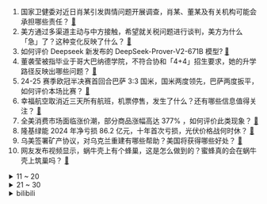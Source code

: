 1. 国家卫健委对近日肖某引发舆情问题开展调查，肖某、董某及有关机构可能会承担哪些责任？ [:link:](https://www.zhihu.com/question/1901192719428182699)
2. 美方通过多渠道主动与中方接触，希望就关税问题进行谈判，美方为什么「急」了？这种变化反映了什么？ [:link:](https://www.zhihu.com/question/1901080867876615340)
3. 如何评价 Deepseek 新发布的 DeepSeek-Prover-V2-671B 模型? [:link:](https://www.zhihu.com/question/1900955534003254030)
4. 董袭莹被指毕业于哥大巴纳德学院，不符合协和「4+4」招生要求，她的升学路径反映出哪些问题？ [:link:](https://www.zhihu.com/question/1900905146491299642)
5. 24-25 赛季欧冠半决赛首回合巴萨 3:3 国米，国米两度领先，巴萨两度扳平，如何评价本场比赛？ [:link:](https://www.zhihu.com/question/1901142071236104790)
6. 幸福航空取消近三天所有航班，机票停售，发生了什么？还有哪些信息值得关注？ [:link:](https://www.zhihu.com/question/1900131955191837875)
7. 全美消费市场面临涨价潮，部分商品涨幅高达 377% ，如何评价此类现象？ [:link:](https://www.zhihu.com/question/1900505698959356702)
8. 隆基绿能 2024 年净亏损 86.2 亿元，十年首次亏损，光伏价格战何时休？ [:link:](https://www.zhihu.com/question/1900855355782689039)
9. 乌美签署矿产协议，对乌克兰重建有哪些帮助？美国将获得哪些好处？ [:link:](https://www.zhihu.com/question/1901179371651293943)
10. 网友发布视频显示，蜗牛壳上有个蜂巢，这是怎么做到的？蜜蜂真的会在蜗牛壳上筑巢吗？ [:link:](https://www.zhihu.com/question/1899937912822396068)
<details>
<summary>11 ~ 20</summary>

11. 南京鼓楼医院院长被人长期尾随后砍伤，已脱离危险，具体情况如何？ [:link:](https://www.zhihu.com/question/1901010894688837686)
12. 民营经济促进法出台，今年 5 月 20 日起施行，对提振民营企业信心、稳定民间投资预期有哪些重要意义？ [:link:](https://www.zhihu.com/question/1900841132847530098)
13. 树皮和观音土不提供能量，人们当初怎么靠这些东西过饥荒的？ [:link:](https://www.zhihu.com/question/1899425269565075848)
14. 公司减员增效，部门却接收了大股东的亲戚，老板明令不能优化他，作为部门负责人应该怎么办？ [:link:](https://www.zhihu.com/question/1893327403553624264)
15. 大家的五一假期是怎么样安排的？ [:link:](https://www.zhihu.com/question/1899013888256771541)
16. 如何评价刘伟强执导，马丽主演的电影《水饺皇后》？ [:link:](https://www.zhihu.com/question/1899923012540654565)
17. 山西太原一小区发生爆炸，造成 1 人死亡 21 人受伤 2 人失联，目前情况如何？爆炸原因可能是什么？ [:link:](https://www.zhihu.com/question/1900920733963613260)
18. 被公司安排给全组点奶茶，结账时才发现超预算了，怎么巧妙让同事们分摊？ [:link:](https://www.zhihu.com/question/15558462356)
19. 在人类社会中为什么强调保护弱者? [:link:](https://www.zhihu.com/question/26774858)
20. 中日友好医院医生肖飞被曝将已麻醉患者晾手术台 40 分钟，是否属于医疗违规？医疗上该行为后果有多严重？ [:link:](https://www.zhihu.com/question/1900658667176555321)
</details>
<details>
<summary>21 ~ 30</summary>

21. 如何评价屠呦呦当选美国科学院外籍院士？ [:link:](https://www.zhihu.com/question/1900830315653621293)
22. 《雪中悍刀行》姜泥为什么会喜欢上杀父仇人的儿子徐凤年? [:link:](https://www.zhihu.com/question/509212732)
23. 如何理解清北强基计划针对破格入围考生的新政策? [:link:](https://www.zhihu.com/question/1898400826403329129)
24. 最近新问世的重组 Ⅳ 型胶原蛋白是什么来头？对护肤界会带来怎样的影响？ [:link:](https://www.zhihu.com/question/1899112143825146527)
25. 猫咪可以独自在家十天吗？ [:link:](https://www.zhihu.com/question/442448678)
26. 如何评价 GCC 15.1 发布？ [:link:](https://www.zhihu.com/question/1899460310923974649)
27. 为什么法律不允许城镇居民购买农村宅基地呢？ [:link:](https://www.zhihu.com/question/13524300130)
28. 如何评价《一人之下》第715（757）话情报？ [:link:](https://www.zhihu.com/question/1900931458610201103)
29. 姚明放到现在小球时代能进入名人堂吗？ [:link:](https://www.zhihu.com/question/440892240)
30. 费力不讨好是一种什么体验？ [:link:](https://www.zhihu.com/question/31507843)
</details><details>
<summary>bilibili</summary>

</details>